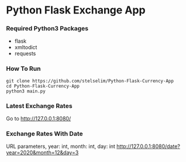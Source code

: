 # Python Flask Exchange App

### Required Python3 Packages
* flask
* xmltodict 
* requests



### How To Run 
```Console
git clone https://github.com/stelselim/Python-Flask-Currency-App
cd Python-Flask-Currency-App
python3 main.py
```

### Latest Exchange Rates
Go to http://127.0.0.1:8080/

### Exchange Rates With Date
URL parameters, year: int, month: int, day: int 
http://127.0.0.1:8080/date?year=2020&month=12&day=3
